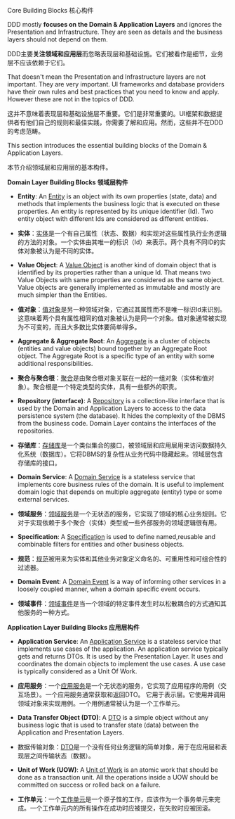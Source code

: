 Core Building Blocks 核心构件

DDD mostly **focuses on the Domain & Application Layers** and ignores the Presentation and Infrastructure. They are seen as details and the business layers should not depend on them.

DDD主要**关注领域和应用层**而忽略表现层和基础设施。它们被看作是细节，业务层不应该依赖于它们。

That doesn't mean the Presentation and Infrastructure layers are not important. They are very important. UI frameworks and database providers have their own rules and best practices that you need to know and apply. However these are not in the topics of DDD.

这并不意味着表现层和基础设施层不重要。它们是非常重要的。UI框架和数据提供者有他们自己的规则和最佳实践，你需要了解和应用。然而，这些并不在DDD的考虑范畴。

This section introduces the essential building blocks of the Domain & Application Layers.

本节介绍领域层和应用层的基本构件。

**Domain Layer Building Blocks 领域层构件**

- **Entity**: An [Entity](https://docs.abp.io/en/abp/latest/Entities) is an object with its own properties (state, data) and methods that implements the business logic that is executed on these properties. An entity is represented by its unique identifier (Id). Two entity object with different Ids are considered as different entities.
- **实体**：[实体](https://docs.abp.io/en/abp/latest/Entities)是一个有自己属性（状态、数据）和实现对这些属性执行业务逻辑的方法的对象。一个实体由其唯一的标识（Id）来表示。两个具有不同ID的实体对象被认为是不同的实体。

- **Value Object**: A [Value Object](https://docs.abp.io/en/abp/latest/Value-Objects) is another kind of domain object that is identified by its properties rather than a unique Id. That means two Value Objects with same properties are considered as the same object. Value objects are generally implemented as immutable and mostly are much simpler than the Entities.
- **值对象**：[值对象](https://docs.abp.io/en/abp/latest/Value-Objects)是另一种领域对象，它通过其属性而不是唯一标识Id来识别。这意味着两个具有属性相同的值对象被认为是同一个对象。值对象通常被实现为不可变的，而且大多数比实体要简单得多。

- **Aggregate & Aggregate Root**: An [Aggregate](https://docs.abp.io/en/abp/latest/Entities) is a cluster of objects (entities and value objects) bound together by an Aggregate Root object. The Aggregate Root is a specific type of an entity with some additional responsibilities.
- **聚合与聚合根**：[聚合](https://docs.abp.io/en/abp/latest/Entities)是由聚合根对象关联在一起的一组对象（实体和值对象）。聚合根是一个特定类型的实体，具有一些额外的职责。

- **Repository (interface)**: A [Repository](https://docs.abp.io/en/abp/latest/Repositories) is a collection-like interface that is used by the Domain and Application Layers to access to the data persistence system (the database). It hides the complexity of the DBMS from the business code. Domain Layer contains the interfaces of the repositories.
- **存储库**：[存储库](https://docs.abp.io/en/abp/latest/Repositories)是一个类似集合的接口，被领域层和应用层用来访问数据持久化系统（数据库）。它将DBMS的复杂性从业务代码中隐藏起来。领域层包含存储库的接口。

- **Domain Service**: A [Domain Service](https://docs.abp.io/en/abp/latest/Domain-Services) is a stateless service that implements core business rules of the domain. It is useful to implement domain logic that depends on multiple aggregate (entity) type or some external services.
- **领域服务**：[领域服务](https://docs.abp.io/en/abp/latest/Domain-Services)是一个无状态的服务，它实现了领域的核心业务规则。它对于实现依赖于多个聚合（实体）类型或一些外部服务的领域逻辑很有用。

- **Specification**: A [Specification](https://docs.abp.io/en/abp/latest/Specifications) is used to define named,reusable and combinable filters for entities and other business objects.
- **规范**：[规范](https://docs.abp.io/en/abp/latest/Specifications)被用来为实体和其他业务对象定义命名的、可重用性和可组合性的过滤器。

- **Domain Event**: A [Domain Event](https://docs.abp.io/en/abp/latest/Event-Bus) is a way of informing other services in a loosely coupled manner, when a domain specific event occurs.
- **领域事件**：[领域事件](https://docs.abp.io/en/abp/latest/Event-Bus)是当一个领域的特定事件发生时以松散耦合的方式通知其他服务的一种方式。

**Application Layer Building Blocks 应用层构件**

- **Application Service**: An [Application Service](https://docs.abp.io/en/abp/latest/Application-Services) is a stateless service that implements use cases of the application. An application service typically gets and returns DTOs. It is used by the Presentation Layer. It uses and coordinates the domain objects to implement the use cases. A use case is typically considered as a Unit Of Work.
- **应用服务**：一个[应用服务](https://docs.abp.io/en/abp/latest/Application-Services)是一个无状态的服务，它实现了应用程序的用例（交互场景）。一个应用服务通常获取和返回DTO。 它用于表示层。它使用并调用领域对象来实现用例。一个用例通常被认为是一个工作单元。

- **Data Transfer Object (DTO)**: A [DTO](https://docs.abp.io/en/abp/latest/Data-Transfer-Objects) is a simple object without any business logic that is used to transfer state (data) between the Application and Presentation Layers.
- 数据传输对象：[DTO](https://docs.abp.io/en/abp/latest/Data-Transfer-Objects)是一个没有任何业务逻辑的简单对象，用于在应用层和表现层之间传输状态（数据）。

- **Unit of Work (UOW)**: A [Unit of Work](https://docs.abp.io/en/abp/latest/Unit-Of-Work) is an atomic work that should be done as a transaction unit. All the operations inside a UOW should be committed on success or rolled back on a failure.
- **工作单元**：一个[工作单元](https://docs.abp.io/en/abp/latest/Unit-Of-Work)是一个原子性的工作，应该作为一个事务单元来完成。一个工作单元内的所有操作在成功时应被提交，在失败时应被回滚。
